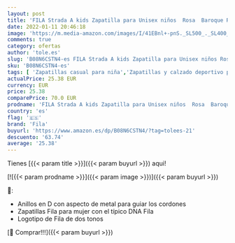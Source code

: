 ```yaml
---
layout: post
title: 'FILA Strada A kids Zapatilla para Unisex niños  Rosa  Baroque Rose/Leopard   39 EU'
date: 2022-01-11 20:46:18
image: 'https://m.media-amazon.com/images/I/41EBnl+-pnS._SL500_._SL400_.jpg'
comments: true
category: ofertas
author: 'tole.es'
slug: 'B08N6CSTN4-es FILA Strada A kids Zapatilla para Unisex niños Rosa...'
sku: 'B08N6CSTN4-es'
tags: [ 'Zapatillas casual para niña','Zapatillas y calzado deportivo para niña','Zapatos','Zapatos - Niñas','Zapatos y complementos','fila','zapatilla', ]
actualPrice: 25.38 EUR
currency: EUR
price: 25.38
comparePrice: 70.0 EUR
prodname: 'FILA Strada A kids Zapatilla para Unisex niños  Rosa  Baroque Rose/Leopard   39 EU'
country: 'es'
flag: '🇪🇸'
brand: 'Fila'
buyurl: 'https://www.amazon.es/dp/B08N6CSTN4/?tag=tolees-21'
descuento: '63.74'
average: '25.38'
---
```


Tienes [{{< param title >}}]({{< param buyurl >}}) aqui!

[![{{< param prodname >}}]({{< param image >}})]({{< param buyurl >}})

🔎:

- Anillos en D con aspecto de metal para guiar los cordones
- Zapatillas Fila para mujer con el típico DNA Fila
- Logotipo de Fila de dos tonos

[🛒 Comprar!!!]({{< param buyurl >}})
